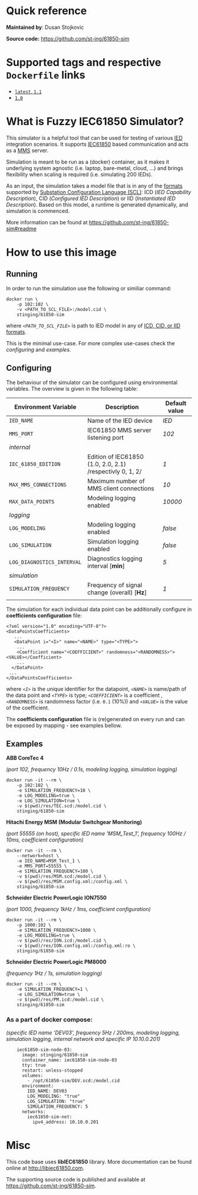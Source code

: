 # Quick reference

**Maintained by**: Dusan Stojkovic

**Source code:** https://github.com/st-ing/61850-sim

# Supported tags and respective `Dockerfile` links

- [`latest`, `1.1`](https://github.com/st-ing/61850-sim/blob/1.1/Dockerfile)
- [`1.0`](https://github.com/st-ing/61850-sim/blob/1.0/Dockerfile)

# What is Fuzzy IEC61850 Simulator?

This simulator is a helpful tool that can be used for testing of various [IED](https://en.wikipedia.org/wiki/Intelligent_electronic_device) integration scenarios.
It supports [IEC61850](https://en.wikipedia.org/wiki/IEC_61850) based communication and acts as a [MMS](https://en.wikipedia.org/wiki/Manufacturing_Message_Specification#MMS_stack_over_TCP/IP) server.

Simulation is meant to be run as a (docker) container, as it makes it underlying system agnostic (i.e. laptop, bare-metal, cloud, ...) and brings flexibility when scaling is required (i.e. simulating 200 IEDs).

As an input, the simulation takes a model file that is in any of the [formats](https://en.wikipedia.org/wiki/Substation_Configuration_Language#Types_of_SCL_-) supported by [Substation Configuration Language (SCL)](https://en.wikipedia.org/wiki/Substation_Configuration_Language): ICD (*IED Capability Description*), CID (*Configured IED Description*) or IID (*Instantiated IED Description*).
Based on this model, a runtime is generated dynamically, and simulation is commenced.

More information can be found at https://github.com/st-ing/61850-sim#readme

# How to use this image

## Running
In order to run the simulation use the following or similiar command:

```
docker run \
    -p 102:102 \
    -v <PATH_TO_SCL_FILE>:/model.cid \
    stinging/61850-sim
```

where *`<PATH_TO_SCL_FILE>`* is path to IED model in any of [ICD, CID, or IID formats](https://en.wikipedia.org/wiki/Substation_Configuration_Language#Types_of_SCL_files).



This is the minimal use-case. For more complex use-cases check the *configuring* and *examples*.

## Configuring
The behaviour of the simulator can be configured using environmental variables. The overview is given in the following table:

|Environment Variable|Description|Default value
|--|--|--
| `IED_NAME`        | Name of the IED device             | _IED_ |
| `MMS_PORT`        | IEC61850 MMS server listening port | _102_ |
|_internal_||
| `IEC_61850_EDITION`        | Edition of IEC61850 (1.0, 2.0, 2.1) /respectivly 0, 1, 2/| _1_ |
| `MAX_MMS_CONNECTIONS`        | Maximum number of MMS client connections | _10_ |
| `MAX_DATA_POINTS`             | Modeling logging enabled              | _10000_ |
|_logging_||
| `LOG_MODELING`             | Modeling logging enabled              | _false_ |
| `LOG_SIMULATION`           | Simulation logging enabled            | _false_ |
| `LOG_DIAGNOSTICS_INTERVAL` | Diagnostics logging interval [**min**] | _5_     |
|_simulation_||
| `SIMULATION_FREQUENCY` | Frequency of signal change (overall) [**Hz**]| _1_ |
|||

The simulation for each individual data point can be additionally configure in **coefficients configuration** file:

```
<?xml version="1.0" encoding="UTF-8"?>
<DataPointsCoefficients>
   ...  
   <DataPoint i="<I>" name="<NAME>" type="<TYPE>">
    ...
    <Coefficient name="<COEFFICIENT>" randomness="<RANDOMNESS>"><VALUE></Coefficient>
    ...
  </DataPoint>
 ...
</DataPointsCoefficients>
```

where *`<I>`* is the unique identifier for the datapoint, *`<NAME>`* is name/path of the data point and *`<TYPE>`* is type;
*`<COEFFICIENT>`* is a coefficient , *`<RANDOMNESS>`* is randomness factor (i.e. `0.1` (10%)) and  *`<VALUE>`* is the value of the coefficient.

The **coefficients configuration** file is (re)generated on every run and can be exposed by mapping - see examples bellow.

## Examples

**ABB CoreTec 4**

*(port 102, frequency 10Hz / 0.1s, modeling logging, simulation logging)*

```
docker run -it --rm \
    -p 102:102 \
    -e SIMULATION_FREQUENCY=10 \
    -e LOG_MODELING=true \
    -e LOG_SIMULATION=true \
    -v $(pwd)/res/TEC.scd:/model.cid \
    stinging/61850-sim
```

**Hitachi Energy MSM (Modular Switchgear Monitoring)**

*(port 55555 (on host), specific IED name 'MSM_Test_1', frequency 100Hz / 10ms, coefficient configuration)*

```
docker run -it --rm \
    --network=host \
    -e IED_NAME=MSM_Test_1 \
    -e MMS_PORT=55555 \
    -e SIMULATION_FREQUENCY=100 \
    -v $(pwd)/res/MSM.scd:/model.cid \
    -v $(pwd)/res/MSM.config.xml:/config.xml \
    stinging/61850-sim
```

**Schneider Electric PowerLogic ION7550**

*(port 1000, frequency 1kHz / 1ms, coefficient configuration)*

```
docker run -it --rm \
    -p 1000:102 \
    -e SIMULATION_FREQUENCY=1000 \
    -e LOG_MODELING=true \
    -v $(pwd)/res/ION.icd:/model.cid \
    -v $(pwd)/res/ION.config.xml:/config.xml:ro \
    stinging/61850-sim
```

**Schneider Electric PowerLogic PM8000**

*(frequency 1Hz / 1s, simulation logging)*

```
docker run -it --rm \
    -e SIMULATION_FREQUENCY=1 \
    -e LOG_SIMULATION=true \
    -v $(pwd)/res/PM.icd:/model.cid \
    stinging/61850-sim
```

### As a part of docker compose:

*(specific IED name 'DEV03', frequency 5Hz / 200ms, modeling logging, simulation logging, internal network and specific IP 10.10.0.201)*

```
    iec61850-sim-node-03:
      image: stinging/61850-sim
      container_name: iec61850-sim-node-03
      tty: true
      restart: unless-stopped
      volumes:
        - /opt/61850-sim/DEV.scd:/model.cid
      environment:
        IED_NAME: DEV03
        LOG_MODELING: "true"
        LOG_SIMULATION: "true"
        SIMULATION_FREQUENCY: 5
      networks:
        iec61850-sim-net:
          ipv4_address: 10.10.0.201
```

# Misc
This code base uses **libIEC61850** library. More documentation can be found online at http://libiec61850.com.

The supporting source code is published and available at https://github.com/st-ing/61850-sim.
